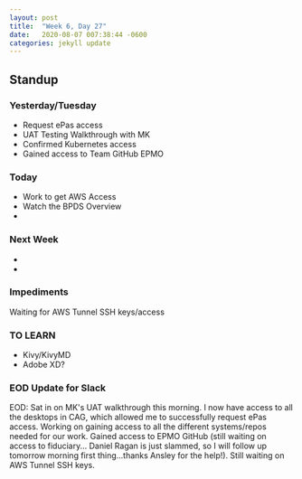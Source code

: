 ```yaml
---
layout: post
title:  "Week 6, Day 27"
date:   2020-08-07 007:38:44 -0600
categories: jekyll update
---
```


## Standup

### Yesterday/Tuesday
* Request ePas access
* UAT Testing Walkthrough with MK
* Confirmed Kubernetes access
* Gained access to Team GitHub EPMO

### Today
* Work to get AWS Access
* Watch the BPDS Overview
* 
### Next Week
* 
* 

### Impediments
Waiting for AWS Tunnel SSH keys/access

### TO LEARN
* Kivy/KivyMD
* Adobe XD?

### EOD Update for Slack

EOD: Sat in on MK's UAT walkthrough this morning. I now have access to all the desktops in CAG, which allowed me to successfully request ePas access. Working on gaining access to all the different systems/repos needed for our work. Gained access to EPMO GitHub (still waiting on access to fiduciary... Daniel Ragan is just slammed, so I will follow up tomorrow morning first thing...thanks Ansley for the help!). Still waiting on AWS Tunnel SSH keys.

